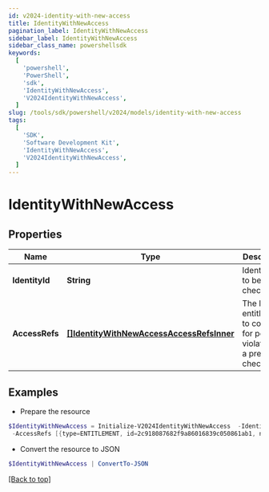 ```yaml
---
id: v2024-identity-with-new-access
title: IdentityWithNewAccess
pagination_label: IdentityWithNewAccess
sidebar_label: IdentityWithNewAccess
sidebar_class_name: powershellsdk
keywords:
  [
    'powershell',
    'PowerShell',
    'sdk',
    'IdentityWithNewAccess',
    'V2024IdentityWithNewAccess',
  ]
slug: /tools/sdk/powershell/v2024/models/identity-with-new-access
tags:
  [
    'SDK',
    'Software Development Kit',
    'IdentityWithNewAccess',
    'V2024IdentityWithNewAccess',
  ]
---
```


# IdentityWithNewAccess

## Properties

| Name | Type | Description | Notes |
| --- | --- | --- | --- |
| **IdentityId** | **String** | Identity id to be checked. | [required] |
| **AccessRefs** | [**[]IdentityWithNewAccessAccessRefsInner**](identity-with-new-access-access-refs-inner) | The list of entitlements to consider for possible violations in a preventive check. | [required] |

## Examples

- Prepare the resource

```powershell
$IdentityWithNewAccess = Initialize-V2024IdentityWithNewAccess  -IdentityId 2c91808568c529c60168cca6f90c1313 `
 -AccessRefs [{type=ENTITLEMENT, id=2c918087682f9a86016839c050861ab1, name=CN=Information Access,OU=test,OU=test-service,DC=TestAD,DC=local}, {type=ENTITLEMENT, id=2c918087682f9a86016839c0509c1ab2, name=CN=Information Technology,OU=test,OU=test-service,DC=TestAD,DC=local}]
```

- Convert the resource to JSON

```powershell
$IdentityWithNewAccess | ConvertTo-JSON
```

[[Back to top]](#)
